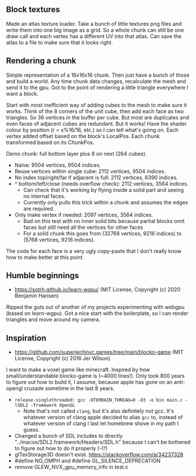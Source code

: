 ## Block textures

Made an atlas texture loader. Take a bunch of little textures png files and write them into one big image as a grid. 
So a whole chunk can still be one draw call and each vertex has a different UV into that atlas. 
Can save the atlas to a file to make sure that it looks right. 

## Rendering a chunk

Simple representation of a 16x16x16 chunk. Then just have a bunch of those and build a world. 
Any time chunk data changes, recalculate the mesh and send it to the gpu. 
Got to the point of rendering a little triangle everywhere I want a block. 

Start with most inefficient way of adding cubes to the mesh to make sure it works. 
Think of the 8 corners of the unit cube, then add each face as two triangles.
So 36 vertices in the buffer per cube. But most are duplicates and even faces of adjacent cubes are redundant.
But it works! Have the shader colour by position (r = x%16/16, etc.) so I can tell what's going on. 
Each vertex added offset based on the block's LocalPos. Each chunk transformed based on its ChunkPos.

Demo chunk: full bottom layer plus 8 on next (264 cubes).

- Naive: 9504 vertices, 9504 indices.
- Reuse vertices within single cube: 2112 vertices, 9504 indices.
- No index top/right/far if adjacent is full: 2112 vertices, 6390 indices.
- ^ bottom/left/close (needs overflow check): 2112 vertices, 3564 indices.
  - Can check that it's working by flying inside a solid part and seeing no internal faces. 
  - Currently only pulls this trick within a chunk and assumes the edges are required. 
- Only make vertex if needed: 2097 vertices, 3564 indices.
  - Bad on this test with no inner solid bits because partial blocks omit faces but still need all the vertices for other faces
  - For a solid chunk this goes from (32768 vertices, 9216 indices) to (5768 vertices, 9216 indices).

The code for each face is a very ugly copy-paste that I don't really know how to make better at this point.

## Humble beginnings

- https://sotrh.github.io/learn-wgpu/ (MIT License, Copyright (c) 2020 Benjamin Hansen)

Ripped the guts out of another of my projects experimenting with webgpu (based on learn-wgpu).
Got a nice start with the boilerplate, so I can render triangles and move around my camera.

## Inspiration 

- https://github.com/superjer/tinyc.games/tree/main/blocko-game (MIT License, Copyright (c) 2016 Jer Wilson)

I want to make a voxel game like minecraft. Inspired by how small/understandable blocko-game is (~4000 lines!). 
Only took 800 years to figure out how to build it, I assume, because apple has gone on an anti-opengl 
crusade sometime in the last 8 years. 

- `release-singlethreaded: gcc -DTERRAIN_THREAD=0 -O3 -o bin main.c -lSDL2 -framework OpenGL`
  - Note that's not called `clang`, but it's also definitely not gcc. It's whatever version of clang apple decided to alias `gcc` to, instead of whatever version of clang I last let homebrew shove in my path I guess. 
- Changed a bunch of SDL includes to directly "../macos/SDL2.framework/Headers/SDL.h" because I can't be bothered to figure out how to do it properly (-I?)
- glTexStorage3D doesn't exist. https://stackoverflow.com/a/34237328
- #define NO_OMPH and #define GL_SILENCE_DEPRECATION
- remove GLEW_NVX_gpu_memory_info in test.c
